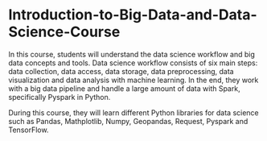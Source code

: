 # Introduction-to-Big-Data-and-Data-Science-Course

In this course, students will understand the data science workflow and big data concepts and tools.
Data science workflow consists of six main steps: data collection, data access, data storage, data preprocessing, data visualization and data analysis with machine learning.
In the end, they work with a big data pipeline and handle a large amount of data with Spark, specifically Pyspark in Python.

During this course, they will learn different Python libraries for data science such as Pandas, Mathplotlib, Numpy, Geopandas, Request, Pyspark and TensorFlow.


